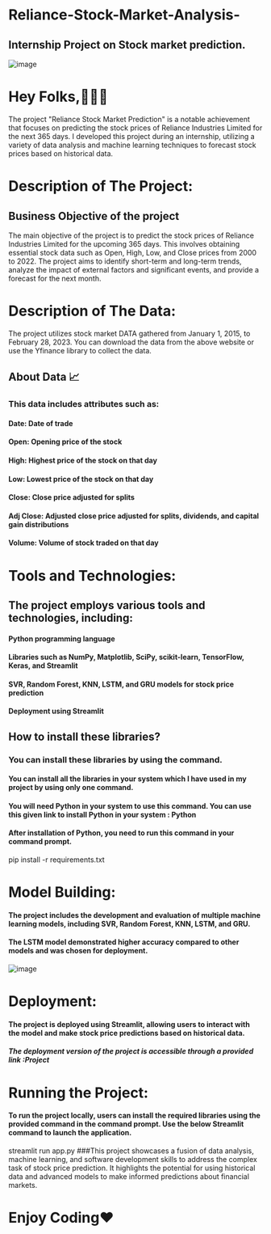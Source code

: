 # Reliance-Stock-Market-Analysis-
## Internship Project on Stock market prediction.
![image](https://github.com/vaishnavi2292/Reliance-Stock-Market-Analysis-/assets/87607666/315188bc-a80f-4eb3-9e43-e2a07c458788)
# Hey Folks,👨🏻‍💻
The project "Reliance Stock Market Prediction" is a notable achievement that focuses on predicting the stock prices of Reliance Industries Limited for the next 365 days. I developed this project during an internship, utilizing a variety of data analysis and machine learning techniques to forecast stock prices based on historical data.
 # Description of The Project:
## Business Objective of the project
The main objective of the project is to predict the stock prices of Reliance Industries Limited for the upcoming 365 days. This involves obtaining essential stock data such as Open, High, Low, and Close prices from 2000 to 2022. The project aims to identify short-term and long-term trends, analyze the impact of external factors and significant events, and provide a forecast for the next month.  
# Description of The Data:
The project utilizes stock market DATA gathered from January 1, 2015, to February 28, 2023.
You can download the data from the above website or use the Yfinance library to collect the data.
## About Data 📈
### This data includes attributes such as:
#### Date: Date of trade
#### Open: Opening price of the stock
#### High: Highest price of the stock on that day
#### Low: Lowest price of the stock on that day
#### Close: Close price adjusted for splits
#### Adj Close: Adjusted close price adjusted for splits, dividends, and capital gain distributions
#### Volume: Volume of stock traded on that day
# Tools and Technologies:
## The project employs various tools and technologies, including:
#### Python programming language
#### Libraries such as NumPy, Matplotlib, SciPy, scikit-learn, TensorFlow, Keras, and Streamlit
#### SVR, Random Forest, KNN, LSTM, and GRU models for stock price prediction
#### Deployment using Streamlit
## How to install these libraries?
### You can install these libraries by using the command.
#### You can install all the libraries in your system which I have used in my project by using only one command.
#### You will need Python in your system to use this command. You can use this given link to install Python in your system : Python
#### After installation of Python, you need to run this command in your command prompt.
pip install -r requirements.txt 
# Model Building:
#### The project includes the development and evaluation of multiple machine learning models, including SVR, Random Forest, KNN, LSTM, and GRU.
#### The LSTM model demonstrated higher accuracy compared to other models and was chosen for deployment.
![image](https://github.com/vaishnavi2292/Reliance-Stock-Market-Analysis-/assets/87607666/c448192e-7fce-4be3-889f-6466f2ecc529)
# Deployment:
#### The project is deployed using Streamlit, allowing users to interact with the model and make stock price predictions based on historical data.
##### The deployment version of the project is accessible through a provided link :Project
# Running the Project:
#### To run the project locally, users can install the required libraries using the provided command in the command prompt. Use the below Streamlit command to launch the application.
streamlit run app.py 
###This project showcases a fusion of data analysis, machine learning, and software development skills to address the complex task of stock price prediction. It highlights the potential for using historical data and advanced models to make informed predictions about financial markets.
# Enjoy Coding❤

